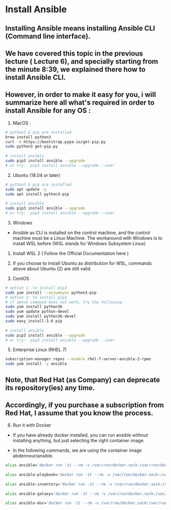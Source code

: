 # Install Ansible
## Installing Ansible means installing Ansible CLI (Command line interface).

## We have covered this topic in the previous lecture ( Lecture 6), and specially starting from the minute 8:39, we explained there how to install Ansible CLI.

## However, in order to make it easy for you, i will summarize here all what's required in order to install Ansible for any OS : 

1. MacOS :
```sh
# python3 & pip are installed
brew install python3
curl -O https://bootstrap.pypa.io/get-pip.py
sudo python3 get-pip.py
 
# install ansible
sudo pip3 install ansible --upgrade
# or try:  pip3 install ansible --upgrade --user
```

2. Ubuntu (18.04 or later)
```sh
# python3 & pip are installed
sudo apt update -y
sudo apt install python3-pip
 
# install ansible
sudo pip3 install ansible --upgrade
# or try:  pip3 install ansible --upgrade --user
```

3. Windows
- Ansible as CLI is installed on the control machine, and the control machine must be a Linux Machine. The workaround with Windows is to install WSL before (WSL stands for Windows Subsystem Linux)

1. Install WSL 2 ( Follow the Official Documentation here )

2. If you choose to install Ubuntu as distribution for WSL, commands above about Ubuntu (2) are still valid.



4. CentOS
```sh
# option 1: to install pip3
sudo yum install --assumeyes python3-pip
# option 2: to install pip3
# if above command does not work, try the following:
sudo yum install python36
sudo yum update python-devel
sudo yum install python36-devel
sudo easy_install-3.6 pip
 
# install ansible
sudo pip3 install ansible --upgrade
# or try:  pip3 install ansible --upgrade --user
```

5. Enterprise Linux (RHEL 7)
```sh
subscription-manager repos --enable rhel-7-server-ansible-2-rpms
sudo yum install -y ansible
```
## **Note, that Red Hat (as Company) can deprecate its repository(ies) any time.**

## Accordingly, if you purchase a subscription from Red Hat, I assume that you know the process.

6. Run it with Docker
- If you have already docker installed, you can run ansible without installing anything, but just selecting the right container image.

- In the following commands, we are using the container image abdennour/ansible.
```sh
alias ansible='docker run -it --rm -v /var/run/docker.sock:/var/run/docker.sock -v $(pwd):/code -w /code abdennour/ansible:2.9.6 ansible'
 
alias ansible-playbook='docker run -it --rm -v /var/run/docker.sock:/var/run/docker.sock -v $(pwd):/code -w /code abdennour/ansible:2.9.6 ansible-playbook'
 
alias ansible-inventory='docker run -it --rm -v /var/run/docker.sock:/var/run/docker.sock -v $(pwd):/code -w /code  abdennour/ansible:2.9.6 ansible-inventory'
 
alias ansible-galaxy='docker run -it --rm -v /var/run/docker.sock:/var/run/docker.sock -v $(pwd):/code -w /code abdennour/ansible:2.9.6 ansible-galaxy'
 
alias ansible-doc='docker run -it --rm -v /var/run/docker.sock:/var/run/docker.sock -v $(pwd):/code -w /code abdennour/ansible:2.9.6 ansible-doc'
```